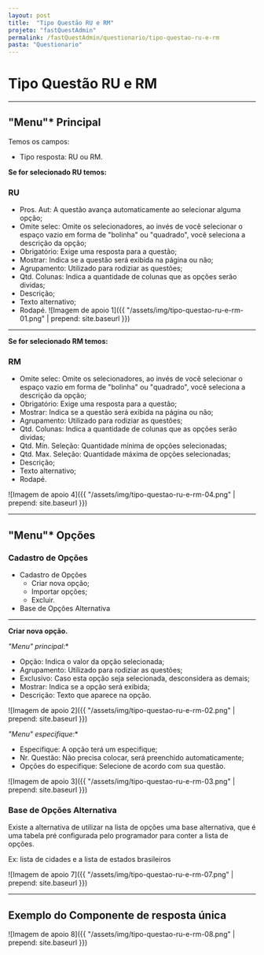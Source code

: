 ```yaml
---
layout: post
title:  "Tipo Questão RU e RM"
projeto: "fastQuestAdmin"
permalink: /fastQuestAdmin/questionario/tipo-questao-ru-e-rm
pasta: "Questionario"
---
```

# Tipo Questão RU e RM

----

## "Menu"* Principal

Temos os campos:
- Tipo resposta: RU ou RM.

**Se for selecionado RU temos:**

### RU

- Pros. Aut: A questão avança automaticamente ao selecionar alguma opção;
- Omite selec: Omite os selecionadores, ao invés de você selecionar o espaço vazio em forma de "bolinha" ou "quadrado", você seleciona a descrição da opção;
- Obrigatório: Exige uma resposta para a questão;
- Mostrar: Indica se a questão será exibida na página ou não;
- Agrupamento: Utilizado para rodiziar as questões;
- Qtd. Colunas: Indica a quantidade de colunas que as opções serão dividas;
- Descrição;
- Texto alternativo;
- Rodapé.
![Imagem de apoio 1]({{ "/assets/img/tipo-questao-ru-e-rm-01.png" | prepend: site.baseurl }})

----

**Se for selecionado RM temos:**

### RM

- Omite selec: Omite os selecionadores, ao invés de você selecionar o espaço vazio em forma de "bolinha" ou "quadrado", você seleciona a descrição da opção;
- Obrigatório: Exige uma resposta para a questão;
- Mostrar: Indica se a questão será exibida na página ou não;
- Agrupamento: Utilizado para rodiziar as questões;
- Qtd. Colunas: Indica a quantidade de colunas que as opções serão dividas;
- Qtd. Mín. Seleção: Quantidade mínima de opções selecionadas;
- Qtd. Max. Seleção: Quantidade máxima de opções selecionadas;
- Descrição;
- Texto alternativo;
- Rodapé.

![Imagem de apoio 4]({{ "/assets/img/tipo-questao-ru-e-rm-04.png" | prepend: site.baseurl }})

----

## "Menu"* Opções

### Cadastro de Opções
- Cadastro de Opções
    - Criar nova opção;
    - Importar opções;
    - Excluir.
- Base de Opções Alternativa

----

**Criar nova opção.**

**"Menu"* principal:**

- Opção: Indica o valor da opção selecionada;
- Agrupamento: Utilizado para rodiziar as questões;
- Exclusivo: Caso esta opção seja selecionada, desconsidera as demais;
- Mostrar: Indica se a opção será exibida;
- Descrição: Texto que aparece na opção.

![Imagem de apoio 2]({{ "/assets/img/tipo-questao-ru-e-rm-02.png" | prepend: site.baseurl }})

**"Menu"* especifique:**

- Especifique: A opção terá um especifique;
- Nr. Questão: Não precisa colocar, será preenchido automaticamente;
- Opções do especifique: Selecione de acordo com sua questão.

![Imagem de apoio 3]({{ "/assets/img/tipo-questao-ru-e-rm-03.png" | prepend: site.baseurl }})

### Base de Opções Alternativa

Existe a alternativa de utilizar na lista de opções uma base alternativa, que é uma tabela pré configurada pelo programador para conter a lista de opções.

Ex: lista de cidades e a lista de estados brasileiros

![Imagem de apoio 7]({{ "/assets/img/tipo-questao-ru-e-rm-07.png" | prepend: site.baseurl }})

----

## Exemplo do Componente de resposta única

![Imagem de apoio 8]({{ "/assets/img/tipo-questao-ru-e-rm-08.png" | prepend: site.baseurl }})
